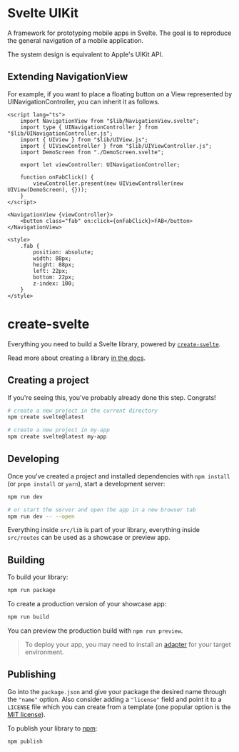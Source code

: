 # Svelte UIKit
A framework for prototyping mobile apps in Svelte.
The goal is to reproduce the general navigation of a mobile application.

The system design is equivalent to Apple's UIKit API.

## Extending NavigationView

For example, if you want to place a floating button on a View represented by UINavigationController, you can inherit it as follows.

```
<script lang="ts">
	import NavigationView from "$lib/NavigationView.svelte";
	import type { UINavigationController } from "$lib/UINavigationController.js";
	import { UIView } from "$lib/UIView.js";
	import { UIViewController } from "$lib/UIViewController.js";
	import DemoScreen from "./DemoScreen.svelte";

	export let viewController: UINavigationController;

	function onFabClick() {
		viewController.present(new UIViewController(new UIView(DemoScreen), {}));
	}
</script>

<NavigationView {viewController}>
	<button class="fab" on:click={onFabClick}>FAB</button>
</NavigationView>

<style>
	.fab {
		position: absolute;
		width: 88px;
		height: 88px;
		left: 22px;
		bottom: 22px;
		z-index: 100;
	}
</style>

```





# create-svelte

Everything you need to build a Svelte library, powered by [`create-svelte`](https://github.com/sveltejs/kit/tree/master/packages/create-svelte).

Read more about creating a library [in the docs](https://kit.svelte.dev/docs/packaging).

## Creating a project

If you're seeing this, you've probably already done this step. Congrats!

```bash
# create a new project in the current directory
npm create svelte@latest

# create a new project in my-app
npm create svelte@latest my-app
```

## Developing

Once you've created a project and installed dependencies with `npm install` (or `pnpm install` or `yarn`), start a development server:

```bash
npm run dev

# or start the server and open the app in a new browser tab
npm run dev -- --open
```

Everything inside `src/lib` is part of your library, everything inside `src/routes` can be used as a showcase or preview app.

## Building

To build your library:

```bash
npm run package
```

To create a production version of your showcase app:

```bash
npm run build
```

You can preview the production build with `npm run preview`.

> To deploy your app, you may need to install an [adapter](https://kit.svelte.dev/docs/adapters) for your target environment.

## Publishing

Go into the `package.json` and give your package the desired name through the `"name"` option. Also consider adding a `"license"` field and point it to a `LICENSE` file which you can create from a template (one popular option is the [MIT license](https://opensource.org/license/mit/)).

To publish your library to [npm](https://www.npmjs.com):

```bash
npm publish
```
